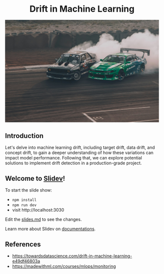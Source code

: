 <h1 align="center">Drift in Machine Learning</h1>

<p align="center">
  <img alt="Drifting" src="./public/background.jpg">
</p>

## Introduction

Let's delve into machine learning drift, including target drift, data drift, and concept drift, to gain a deeper understanding of how these variations can impact model performance.
Following that, we can explore potential solutions to implement drift detection in a production-grade project.

## Welcome to [Slidev](https://github.com/slidevjs/slidev)!

To start the slide show:

- `npm install`
- `npm run dev`
- visit http://localhost:3030

Edit the [slides.md](./slides.md) to see the changes.

Learn more about Slidev on [documentations](https://sli.dev/).

## References

- https://towardsdatascience.com/drift-in-machine-learning-e49df46803a
- https://madewithml.com/courses/mlops/monitoring
